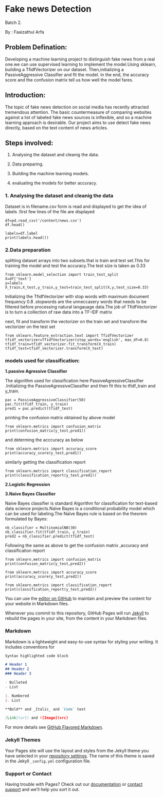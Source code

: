 # Fake news Detection
 Batch 2.
 
 By : Faaizathul Arfa

## Problem Defination:

Developing a machine learning project to distinguish fake news from a real one.we can use supervised learning to implement the model.Using sklearn, building a TfidfVectorizer on our dataset. Then,initializing a PassiveAggressive Classifier and fit the model. In the end, the accuracy score and the confusion matrix tell us how well the model fares.
 
## Introduction:

The topic of fake news detection on social media has recently attracted tremendous attention. The basic countermeasure of comparing websites against a list of labeled fake news sources is inflexible, and so a machine learning approach is desirable. Our project aims to use detect fake news directly, based on the text content of news articles.
    
 
## Steps involved:
 
 1. Analysing the dataset and cleanig the data.
 
 2. Data preparing.
 
 3. Building the machine learning models.
 
 4. evaluating the models for better accuracy.
 
### 1. Analysing the dataset and cleanig the data

Dataset is in filename.csv form is read and displayed to get the idea of labels .first few lines of the file are displayed 
```
df=pd.read_csv('/content/news.csv')
df.head()
```
```
labels=df.label
print(labels.head())
```
### 2.Data preparation
splitting dataset arrays into two subsets.that is train and test set.This for training the model and test the accuracy.The test size is taken as 0.33

```
from sklearn.model_selection import train_test_split
X=df['text']
y=labels
X_train,X_test,y_train,y_test=train_test_split(X,y,test_size=0.33)
```
Initializing the TfidfVectorizer with stop words with maximum document frequency 0.8  .stopwords are the unneccasery words that needs to be filtered before processing natural langauage data.The job of TfidfVectorizer is to turn a collection of raw data into a TF-IDF matrix

next, fit and transform the vectorizer on the train set and transform the vectorizer on the test set 
```
from sklearn.feature_extraction.text import TfidfVectorizer
tfidf_vectorizer=TfidfVectorizer(stop_words='english', max_df=0.8)
tfidf_train=tfidf_vectorizer.fit_transform(X_train) 
tfidf_test=tfidf_vectorizer.transform(X_test)
```


### models used for classification:
**1.passive Agressive Classifier**

The algorithm used for classification here PassiveAgressiveClassifier .Initializing the PassiveAgressiveClassifier and then fit this to tfidf_train and y_train.
```
pac = PassiveAggressiveClassifier(50) 
pac.fit(tfidf_train, y_train)
pred1 = pac.predict(tfidf_test)
```
printing the confusion matrix obtained by above model
```
from sklearn.metrics import confusion_matrix
print(confusion_matrix(y_test,pred1))
```
and determing the acccuracy as below
```
from sklearn.metrics import accuracy_score
print(accuracy_score(y_test,pred1))
```
similarly getting the classification report
```
from sklearn.metrics import classification_report
print(classification_report(y_test,pred1))
```
**2.Logistic Regression**


**3.Naive Bayes Classifier**

Naive Bayes classifier is standard Algorithm for classification for text-based data science projects.Naïve Bayes is a conditional probability model which can be used for labeling.The Naïve Bayes rule is based on the theorem formulated by Bayes:
            
            
```
nb_classifier = MultinomialNB(30)
nb_classifier.fit(tfidf_train, y_train)
pred2 = nb_classifier.predict(tfidf_test)
```
Following the same as above to get the confusion matrix ,accuracy and classification report
```
from sklearn.metrics import confusion_matrix
print(confusion_matrix(y_test,pred2))
```
```
from sklearn.metrics import accuracy_score
print(accuracy_score(y_test,pred2))
```
```
from sklearn.metrics import classification_report
print(classification_report(y_test,pred2))
```


You can use the [editor on GitHub](https://github.com/Faaizathul-arfa/my_project/edit/master/README.md) to maintain and preview the content for your website in Markdown files.

Whenever you commit to this repository, GitHub Pages will run [Jekyll](https://jekyllrb.com/) to rebuild the pages in your site, from the content in your Markdown files.

### Markdown

Markdown is a lightweight and easy-to-use syntax for styling your writing. It includes conventions for

```markdown
Syntax highlighted code block

# Header 1
## Header 2
### Header 3

- Bulleted
- List

1. Numbered
2. List

**Bold** and _Italic_ and `Code` text

[Link](url) and ![Image](src)
```

For more details see [GitHub Flavored Markdown](https://guides.github.com/features/mastering-markdown/).

### Jekyll Themes

Your Pages site will use the layout and styles from the Jekyll theme you have selected in your [repository settings](https://github.com/Faaizathul-arfa/my_project/settings). The name of this theme is saved in the Jekyll `_config.yml` configuration file.

### Support or Contact

Having trouble with Pages? Check out our [documentation](https://help.github.com/categories/github-pages-basics/) or [contact support](https://github.com/contact) and we’ll help you sort it out.
